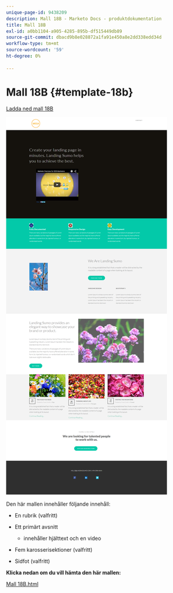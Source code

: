 ```yaml
---
unique-page-id: 9438209
description: Mall 18B - Marketo Docs - produktdokumentation
title: Mall 18B
exl-id: a0bb1104-a905-4285-895b-df515449db89
source-git-commit: dbacd9b8e028872a1fa91e450a8e2dd338edd34d
workflow-type: tm+mt
source-wordcount: '59'
ht-degree: 0%

---
```


# Mall 18B {#template-18b}

[Ladda ned mall 18B](https://experienceleague.adobe.com/landing/marketo/lp-templates/template-18b.html)

![](assets/image2015-8-17-18-3a6-3a30.png)

Den här mallen innehåller följande innehåll:

* En rubrik (valfritt)
* Ett primärt avsnitt

   * innehåller hjälttext och en video

* Fem karosserisektioner (valfritt)
* Sidfot (valfritt)

**Klicka nedan om du vill hämta den här mallen:**

[Mall 18B.html](https://experienceleague.adobe.com/landing/marketo/lp-templates/template-18b.html)

